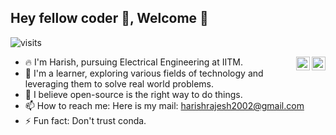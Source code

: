 ## Hey fellow coder 👋, Welcome 🙏
![visits](https://visitor-badge.glitch.me/badge?page_id=https://github.com/HR-1-1)
<div align="center">
<a href="https://www.linkedin.com/in/harish-r-1458b81bb/" target="_blank" rel="nofollow"><img align="right" alt="Harish's Linkdein" width="22px" src="https://img.icons8.com/color/48/000000/linkedin-2--v2.png" /></a><a href="https://www.instagram.com/thanith_thamizhan/" target="_blank" rel="nofollow"><img align="right" alt="Harish's Instafram" width="22px" src="https://img.icons8.com/color/48/000000/instagram-new--v2.png" /></a>
</div>

- 🔥 I'm Harish, pursuing Electrical Engineering at IITM.
- 🔭 I'm a learner, exploring various fields of technology and leveraging them to solve real world problems.
- 🌱 I believe open-source is the right way to do things.
- 📫 How to reach me: Here is my mail: <harishrajesh2002@gmail.com>
- ⚡  Fun fact: Don't trust conda.

